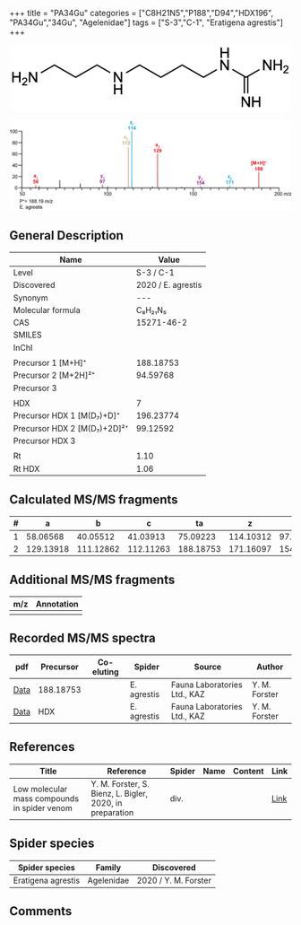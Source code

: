 +++
title = "PA34Gu"
categories = ["C8H21N5","P188","D94","HDX196",
"PA34Gu","34Gu",
"Agelenidae"]
tags = ["S-3","C-1",
"Eratigena agrestis"]
+++

![](/img/PA34Gu.png)

![](/img_MSMS/188_PA34Gu_Ea.png?classes=border)

## General Description

| Name                        | Value              |
|-----------------------------|--------------------|
| Level                       | S-3 / C-1          |
| Discovered                  | 2020 / E. agrestis |
| Synonym                     | ---                |
| Molecular formula           | C₈H₂₁N₅            |
| CAS                         | 15271-46-2         |
| SMILES |   |
| InChI  |   |
|                             |                    |
| Precursor 1 [M+H]⁺          | 188.18753          |
| Precursor 2 [M+2H]²⁺        | 94.59768           |
| Precursor 3                 |                    |
|                             |                    |
| HDX                         | 7                  |
| Precursor HDX 1 [M(D₇)+D]⁺   | 196.23774          |
| Precursor HDX 2 [M(D₇)+2D]²⁺ | 99.12592           |
| Precursor HDX 3             |                    |
|                             |                    |
| Rt                          | 1.10                   |
| Rt HDX                      | 1.06                   |

## Calculated MS/MS fragments

| # | a         | b         | c         | ta        | z         | y         | tz        |
|---|-----------|-----------|-----------|-----------|-----------|-----------|-----------|
| 1 | 58.06568  | 40.05512  | 41.03913  | 75.09223  | 114.10312 | 97.07657  | 131.12967 |
| 2 | 129.13918 | 111.12862 | 112.11263 | 188.18753 | 171.16097 | 154.13442 | 188.18752 |

## Additional MS/MS fragments

| m/z | Annotation |
|-----|------------|
|     |            |

## Recorded MS/MS spectra
| pdf                                       | Precursor | Co-eluting | Spider      | Source                       | Author        |
|-------------------------------------------|-----------|------------|-------------|------------------------------|---------------|
| [Data](/pdf/E-agrestis/188_PA34Gu_Ea.pdf) | 188.18753 |            | E. agrestis | Fauna Laboratories Ltd., KAZ | Y. M. Forster |
| [Data](/pdf/E-agrestis/188_PA34Gu_Ea_HDX.pdf) | HDX |            | E. agrestis | Fauna Laboratories Ltd., KAZ | Y. M. Forster |

## References

| Title | Reference | Spider | Name | Content | Link |
|-------|-----------|--------|------|---------|------|
| Low molecular mass compounds in spider venom      | Y. M. Forster, S. Bienz, L. Bigler, 2020, in preparation          | div.       |   |   | [Link](unknown) |

## Spider species

| Spider species     | Family     | Discovered           |
|--------------------|------------|----------------------|
| Eratigena agrestis | Agelenidae | 2020 / Y. M. Forster |

## Comments
